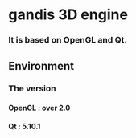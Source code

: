 # gandis 3D engine
### It is based on OpenGL and Qt.

## Environment
### The version
#### OpenGL : over 2.0
#### Qt : 5.10.1

